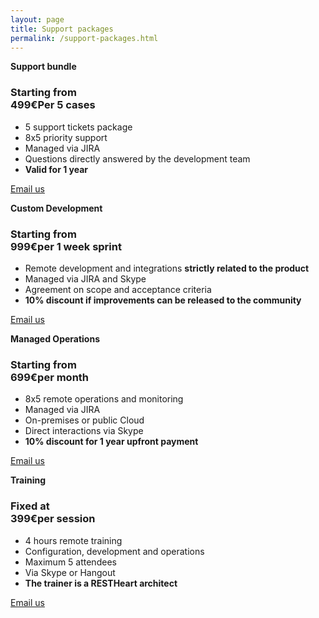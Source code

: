 ```yaml
---
layout: page
title: Support packages
permalink: /support-packages.html
---
```


<section class="pricing slice color1" style="padding:0">
    <div class="container-fluid">
        <div class="row">
            <div class="col-md-3 col-sm-6">
                <div class="pricingBloc">
                    <strong class="text-info">Support bundle</strong>
                    <h3><span>Starting from</span><br />499€<span>Per 5 cases</span></h3>
                    <ul>
                        <li>5 support tickets package</li>
                        <li>8x5 priority support</li>
                        <li>Managed via JIRA</li>
                        <li>Questions directly answered by the development team</li>
                        <li><strong>Valid for 1 year</strong></li>
                    </ul>
                    <p class="sign">
                        <a class="btn" href="mailto:info@softinstigate.com?subject=Support_ticket_package%20Sales%20Inquiry">
                            Email us
                        </a>
                    </p>
                </div>
            </div>
            <div class="col-md-3 col-sm-6">
                <div class="pricingBloc">
                    <strong class="text-info">Custom Development</strong>
                    <h3><span>Starting from</span><br />999€<span>per 1 week sprint</span></h3>
                    <ul>
                        <li>Remote development and integrations <strong>strictly related to the product</strong></li>
                        <li>Managed via JIRA and Skype</li>
                        <li>Agreement on scope and acceptance criteria</li>
                        <li><strong>10% discount if improvements can be released to the community</strong></li>
                    </ul>
                    <p class="sign">
                        <a class="btn" href="mailto:info@softinstigate.com?subject=Custom_development%20Sales%20Inquiry">Email us</a>
                    </p>
                </div>
            </div>
            <div class="col-md-3 col-sm-6">
                <div class="pricingBloc">
                    <strong class="text-info">Managed Operations</strong>
                    <h3><span>Starting from</span><br />699€<span>per month</span></h3>
                    <ul>
                        <li>8x5 remote operations and monitoring</li>
                        <li>Managed via JIRA</li>
                        <li>On-premises or public Cloud</li>
                        <li>Direct interactions via Skype</li>
                        <li><strong>10% discount for 1 year upfront payment</strong></li>
                    </ul>
                    <p class="sign">
                        <a class="btn" href="mailto:info@softinstigate.com?subject=Support_and_priority_maintenance%20Sales%20Inquiry">Email us</a>
                    </p>
                </div>
            </div>
            <div class="col-md-3 col-sm-6">
                <div class="pricingBloc">
                    <strong class="text-info">Training</strong>
                    <h3><span>Fixed at</span><br />399€<span>per session</span></h3>
                    <ul>
                        <li>4 hours remote training</li>
                        <li>Configuration, development and operations</li>
                        <li>Maximum 5 attendees</li>
                        <li>Via Skype or Hangout</li>
                        <li><strong>The trainer is a RESTHeart architect</strong></li>
                    </ul>
                    <p class="sign">
                        <a class="btn" href="mailto:info@softinstigate.com?subject=Training%20Sales%20Inquiry">Email us</a>
                    </p>
                </div>
            </div>
        </div>
    </div>
</section>
